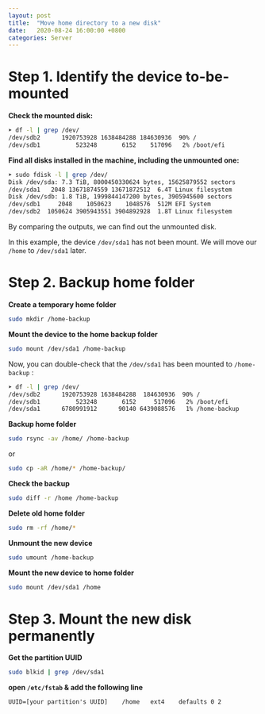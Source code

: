 ```yaml
---
layout: post
title:  "Move home directory to a new disk"
date:   2020-08-24 16:00:00 +0800
categories: Server
---
```




# Step 1. Identify the device to-be-mounted

**Check the mounted disk:**

```bash
➤ df -l | grep /dev/
/dev/sdb2      1920753928 1638484288 184630936  90% /
/dev/sdb1          523248       6152    517096   2% /boot/efi
```

**Find all disks installed in the machine, including the unmounted one:**

```bash
➤ sudo fdisk -l | grep /dev/
Disk /dev/sda: 7.3 TiB, 8000450330624 bytes, 15625879552 sectors
/dev/sda1   2048 13671874559 13671872512  6.4T Linux filesystem
Disk /dev/sdb: 1.8 TiB, 1999844147200 bytes, 3905945600 sectors
/dev/sdb1     2048    1050623    1048576  512M EFI System
/dev/sdb2  1050624 3905943551 3904892928  1.8T Linux filesystem
```

By comparing the outputs, we can find out the unmounted disk. 

In this example, the device `/dev/sda1` has not been mount. We will move our `/home` to `/dev/sda1` later.



# Step 2. Backup home folder

**Create a temporary home folder**

```bash
sudo mkdir /home-backup
```

**Mount the device to the home backup folder**

```bash
sudo mount /dev/sda1 /home-backup
```

Now, you can double-check that the `/dev/sda1` has been mounted to `/home-backup` :

```bash
➤ df -l | grep /dev/
/dev/sdb2      1920753928 1638484288  184630936  90% /
/dev/sdb1          523248       6152     517096   2% /boot/efi
/dev/sda1      6780991912      90140 6439088576   1% /home-backup
```

**Backup home folder**

```bash
sudo rsync -av /home/ /home-backup
```

or

```bash
sudo cp -aR /home/* /home-backup/
```

**Check the backup** 

```bash
sudo diff -r /home /home-backup
```

**Delete old home folder**

```bash
sudo rm -rf /home/*
```

**Unmount the new device**

```bash
sudo umount /home-backup
```

**Mount the new device to home folder**

```bash
sudo mount /dev/sda1 /home
```



# Step 3. Mount the new disk permanently

**Get the partition UUID**

```bash
sudo blkid | grep /dev/sda1
```

**open `/etc/fstab` & add the following line**

```
UUID=[your partition's UUID]	/home	ext4	defaults 0 2
```

